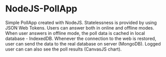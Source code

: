 # NodeJS-PollApp

Simple PollApp created with NodeJS. Statelessness is provided by using JSON Web Tokens. Users can answer both in online and offline modes. When user answers in offline mode, the poll data is cached in local database - IndexedDB. Whenever the connection to the web is restored, user can send the data to the real database on server (MongoDB). Logged user can can also see the poll results (CanvasJS chart).
